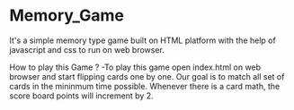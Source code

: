 # Memory_Game

It's a simple memory type game built on HTML platform with the help of javascript and css to run on web browser.

How to play this Game ?
-To play this game open index.html on web browser and start flipping cards one by one. Our goal is to match all set of cards in the mininmum time possible. Whenever there is a card math, the score board points will increment by 2.
